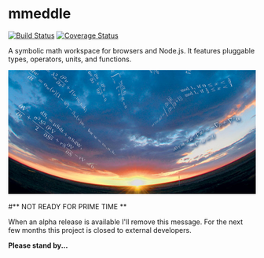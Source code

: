 # mmeddle
[![Build Status](https://travis-ci.org/jfogarty/mmeddle.svg?branch=master)](https://travis-ci.org/jfogarty/mmeddle)
[![Coverage Status](https://coveralls.io/repos/jfogarty/mmeddle/badge.svg)](https://coveralls.io/r/jfogarty/mmeddle)

A symbolic math workspace for browsers and Node.js. It features pluggable types, operators, units, and functions.

![backgound math art](images/art/mathart1.jpg)

#** NOT READY FOR PRIME TIME **

When an alpha release is available I'll remove this message.
For the next few months this project is closed to external developers.

**Please stand by...**
